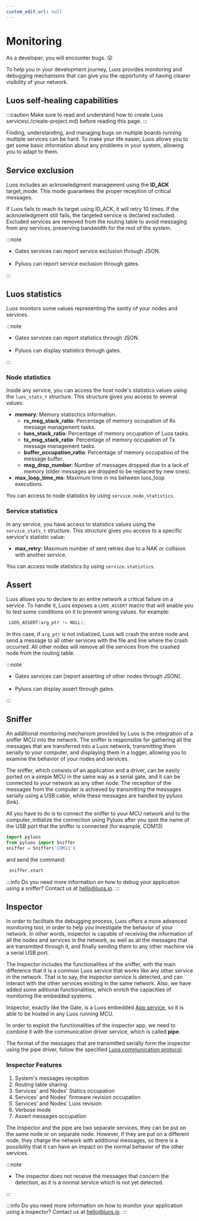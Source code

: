 ```yaml
---
custom_edit_url: null
---
```


# Monitoring

As a developer, you will encounter bugs. 😲

To help you in your development journey, Luos provides monitoring and debugging mechanisms that can give you the opportunity of having clearer visibility of your network.

## Luos self-healing capabilities

:::caution
Make sure to read and understand how to create Luos services(./create-project.md) before reading this page.
:::

Finding, understanding, and managing bugs on multiple boards running multiple services can be hard. To make your life easier, Luos allows you to get some basic information about any problems in your system, allowing you to adapt to them.

## Service exclusion

Luos includes an acknowledgment management using the **ID_ACK** target_mode. This mode guarantees the proper reception of critical messages.

If Luos fails to reach its target using ID_ACK, it will retry 10 times. If the acknowledgment still fails, the targeted service is declared excluded. Excluded services are removed from the routing table to avoid messaging from any services, preserving bandwidth for the rest of the system.

:::note

- Gates services can report service exclusion through JSON. <br/> <br/>
- Pyluos can report service exclusion through gates.

:::

## Luos statistics

Luos monitors some values representing the sanity of your nodes and services.

:::note

- Gates services can report statistics through JSON.<br/><br/>
- Pyluos can display statistics through gates.

:::

### Node statistics

Inside any service, you can access the host node's statistics values using the `luos_stats_t` structure.
This structure gives you access to several values:

- **memory**: Memory statisctics information.
  - **rx_msg_stack_ratio**: Percentage of memory occupation of Rx message management tasks.
  - **luos_stack_ratio**: Percentage of memory occupation of Luos tasks.
  - **tx_msg_stack_ratio**: Percentage of memory occupation of Tx message management tasks.
  - **buffer_occupation_ratio**: Percentage of memory occupation of the message buffer.
  - **msg_drop_number**: Number of messages dropped due to a lack of memory (older messages are dropped to be replaced by new ones).
- **max_loop_time_ms**: Maximum time in ms between luos_loop executions.

You can access to node statistics by using `service.node_statistics`.

### Service statistics

In any service, you have access to statistics values using the `service_stats_t` structure.
This structure gives you access to a specific service's statistic value:

- **max_retry**: Maximum number of sent retries due to a NAK or collision with another service.

You can access node statistics by using `service.statistics`.

## Assert

Luos allows you to declare to an entire network a critical failure on a service.
To handle it, Luos exposes a `LUOS_ASSERT` macro that will enable you to test some conditions on it to prevent wrong values.
for example:

```c
 LUOS_ASSERT(arg_ptr != NULL);
```

In this case, if `arg_ptr` is not initialized, Luos will crash the entire node and send a message to all other services with the file and line where the crash occurred. All other nodes will remove all the services from the crashed node from the routing table.

:::note

- Gates services can [report asserting of other nodes through JSON].<br/><br/>
- Pyluos can display assert through gates.

:::

## Sniffer

An additional monitoring mechanism provided by Luos is the integration of a sniffer MCU into the network. The sniffer is responsible for gathering all the messages that are transferred into a Luos network, transmitting them serially to your computer, and displaying them in a logger, allowing you to examine the behavior of your nodes and services.

The sniffer, which consists of an application and a driver, can be easily ported on a simple MCU in the same way as a serial gate, and it can be connected to your network as any other node. The reception of the messages from the computer is achieved by transmitting the messages serially using a USB cable, while these messages are handled by pyluos (link).

All you have to do is to connect the sniffer to your MCU network and to the computer, initialize the connection using Pyluos after you spot the name of the USB port that the sniffer is connected (for example, COM13)

```python
import pyluos
from pyluos import Sniffer
sniffer = Sniffer('COM13')
```

and send the command:

```python
 sniffer.start
```

:::info
Do you need more information on how to debug your application using a sniffer?
Contact us at <a href="mailto:hello@luos.io">hello@luos.io</a>.
:::

## Inspector

In order to facilitate the debugging process, Luos offers a more advanced monitoring tool, in order to help you investigate the behavior of your network. In other words, inspector is capable of receiving the information of all the nodes and services in the network, as well as all the messages that are transmitted through it, and finally sending them to any other machine via a serial USB port.

The Inspector includes the functionalities of the sniffer, with the main difference that it is a common Luos service that works like any other service in the network. That is to say, the inspector service is detected, and can interact with the other services existing in the same network. Also, we have added some aditional functionalities, which enrich the capacities of monitoring the embedded systems.

Inspector, exactly like the Gate, is a Luos embedded [App service](/docs/luos-technology/services/services#apps-guidelines), so it is able to be hosted in any Luos running MCU.

In order to exploit the functionalities of the inspector app, we need to combine it with the communication driver service, which is called **pipe**.

The format of the messages that are transmitted serially form the inspector using the pipe driver, follow the specified [Luos communication protocol](/docs/luos-technology/message/message).

### Inspector Features

1. System's messages reception
2. Routing table sharing
3. Services' and Nodes' Statics occupation
4. Services' and Nodes' firmware revision occupation
5. Services' and Nodes' Luos revision
6. Verbose mode
7. Assert messages occupation

The Inspector and the pipe are two separate services, they can be put on the same node or on separate node. However, if they are put on a different node, they charge the network with additional messages, so there is a possibility that it can have an impact on the normal behavior of the other services.

:::note

- The inspector does not receive the messages that concern the detection, as it is a normal service which is not yet detected.

:::

:::info
Do you need more information on how to monitor your application using a inspector?
Contact us at <a href="mailto:hello@luos.io">hello@luos.io</a>.
:::
